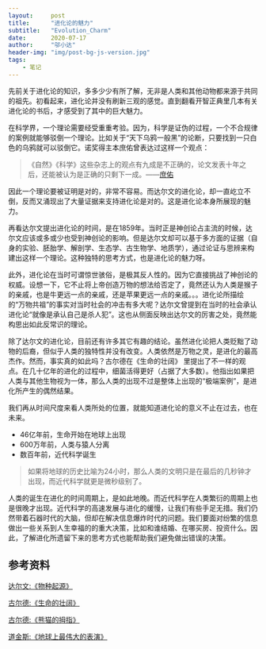 ```yaml
---
layout:     post
title:      "进化论的魅力"
subtitle:   "Evolution_Charm"
date:       2020-07-17
author:     "邬小达"
header-img: "img/post-bg-js-version.jpg"
tags:
    - 笔记
---
```


先前关于进化论的知识，多多少少有所了解，无非是人类和其他动物都来源于共同的祖先。初看起来，进化论并没有刷新三观的感觉。直到翻看开智正典里几本有关进化论的书后，才感受到了其中的巨大魅力。

在科学界，一个理论需要经受重重考验。因为，科学是证伪的过程，一个不合规律的案例就能够驳倒一个理论。比如关于“天下乌鸦一般黑”的论断，只要找到一只白色的乌鸦就可以驳倒它。诺奖得主本庶佑曾表达过这样一个观点：

> 《自然》《科学》这些杂志上的观点有九成是不正确的，论文发表十年之后，还能被认为是正确的只剩下一成。——[庶佑](https://xueqiu.com/6218450268/139453047)

因此一个理论要被证明是对的，非常不容易。而达尔文的进化论，却一直屹立不倒，反而又涌现出了大量证据来支持进化论是对的。这是进化论本身所展现的魅力。

再看达尔文提出进化论的时间，是在1859年。当时正是神创论占主流的时候，达尔文应该或多或少也受到神创论的影响。但是达尔文却可以基于多方面的证据（自身的实验、胚胎学、解剖学、生态学、古生物学、地质学），通过论证与思辨来构建出这样一个理论。这种独特的思考方式，也是进化论的魅力呀。

此外，进化论在当时可谓惊世骇俗，是极其反人性的。因为它直接挑战了神创论的权威。设想一下，它不止将上帝创造万物的想法给否定了，竟然还认为人类是猴子的亲戚，也是牛更远一点的亲戚，还是苹果更远一点的亲戚。。。进化论所描绘的“万物共祖”的事实对当时社会的冲击有多大呢？达尔文曾提到在当时的社会承认进化论“就像是承认自己是杀人犯”。这也从侧面反映出达尔文的厉害之处，竟然能构思出如此反常识的理论。

除了达尔文的进化论，目前还有许多其它有趣的结论。虽然进化论把人类贬黜了动物的后裔，但似乎人类的独特性并没有改变。人类依然是万物之灵，是进化的最高杰作。然而，事实真的如此吗？古尔德在《生命的壮阔》 里提出了不一样的观点。在几十亿年的进化的过程中，细菌活得更好（占据了大多数）。他指出如果把人类与其他生物视为一体，那么人类的出现不过是整体上出现的“极端案例”，是进化所产生的偶然结果。

我们再从时间尺度来看人类所处的位置，就能知道进化论的意义不止在过去，也在未来。

* 46亿年前，生命开始在地球上出现
* 600万年前，人类与猿人分离
* 数百年前，近代科学诞生

> 如果将地球的历史比喻为24小时，那么人类的文明只是在最后的几秒钟才出现，而近代科学就更是微秒级别了。

人类的诞生在进化的时间周期上，是如此地晚。而近代科学在人类繁衍的周期上也是很晚才出现。近代科学的高速发展与进化的缓慢，让我们有些手足无措。我们仍然带着石器时代的大脑，但却在解决信息爆炸时代的问题。我们要面对纷繁的信息做出一些关系到人生幸福的的重大决策，比如和谁结婚、在哪买房、投资什么。因此，了解进化所遗留下来的思考方式也能帮助我们避免做出错误的决策。

## 参考资料

[达尔文:《物种起源》](https://book.douban.com/subject/27192551/)

[古尔德:《生命的壮阔》](https://book.douban.com/subject/4137487/)

[古尔德:《熊猫的拇指》](https://book.douban.com/subject/26775257/)

[道金斯:《地球上最伟大的表演》](https://book.douban.com/subject/27001653/)





